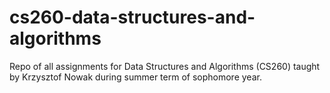 # cs260-data-structures-and-algorithms
Repo of all assignments for Data Structures and Algorithms (CS260) taught by Krzysztof Nowak during summer term of sophomore year.
